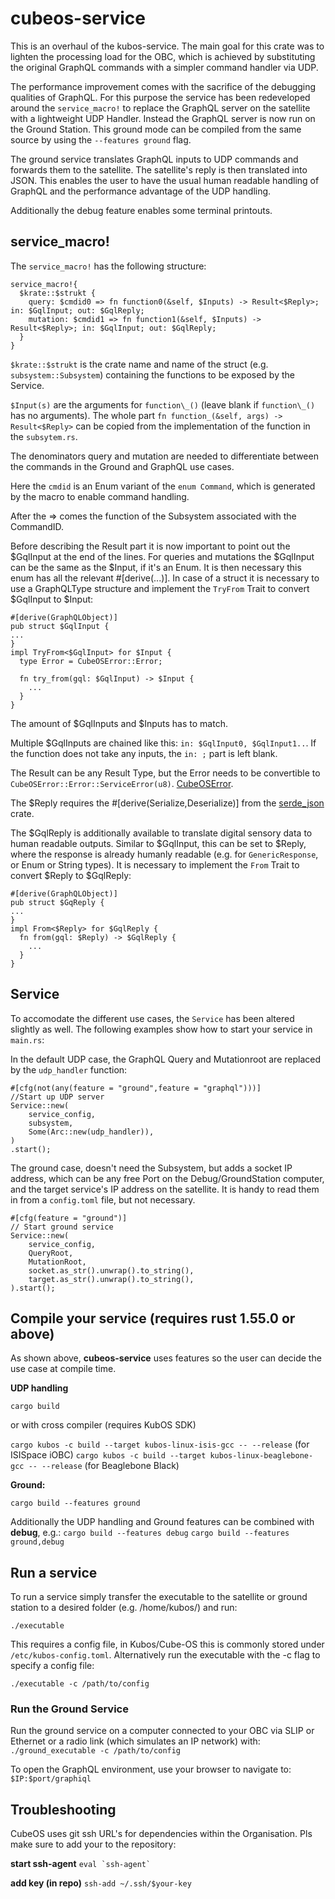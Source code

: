 # cubeos-service

This is an overhaul of the kubos-service. The main goal for this crate was to lighten the processing load for the OBC, 
which is achieved by substituting the original GraphQL commands with a simpler command handler via UDP.

The performance improvement comes with the sacrifice of the debugging qualities of GraphQL.
For this purpose the service has been redeveloped around the `service_macro!` to replace the GraphQL server on the satellite 
with a lightweight UDP Handler. Instead the GraphQL server is now run on the Ground Station. This ground mode can be compiled
from the same source by using the `--features ground` flag.

The ground service translates GraphQL inputs to UDP commands and forwards them to the satellite. The satellite's reply is 
then translated into JSON. This enables the user to have the usual human readable handling of GraphQL and the performance 
advantage of the UDP handling.

Additionally the debug feature enables some terminal printouts.

## service_macro!
The `service_macro!` has the following structure:
```
service_macro!{
  $krate::$strukt {
    query: $cmdid0 => fn function0(&self, $Inputs) -> Result<$Reply>; in: $GqlInput; out: $GqlReply;
    mutation: $cmdid1 => fn function1(&self, $Inputs) -> Result<$Reply>; in: $GqlInput; out: $GqlReply;
  }
}
```
`$krate::$strukt` is the crate name and name of the struct (e.g. `subsystem::Subsystem`) containing the functions to be exposed by the Service.

`$Input(s)` are the arguments for `function\_()` (leave blank if `function\_()` has no arguments). The whole part `fn function_(&self, args) -> Result<$Reply>` can be copied from the implementation of the function in the `subsytem.rs`. 

The denominators query and mutation are needed to differentiate between the commands in the Ground and GraphQL use cases.

Here the `cmdid` is an Enum variant of the `enum Command`, which is generated by the macro to enable command handling.

After the => comes the function of the Subsystem associated with the CommandID. 

Before describing the Result part it is now important to point out the $GqlInput at the end of the lines.
For queries and mutations the $GqlInput can be the same as the $Input, if it's an Enum. 
It is then necessary this enum has all the relevant #[derive(...)]. In case of a struct it is necessary to use a GraphQLType structure and implement the `TryFrom` Trait to convert $GqlInput to $Input:
```
#[derive(GraphQLObject)]
pub struct $GqlInput {
...
}
impl TryFrom<$GqlInput> for $Input {
  type Error = CubeOSError::Error;
  
  fn try_from(gql: $GqlInput) -> $Input {
    ...
  }
}
```
The amount of $GqlInputs and $Inputs has to match. 

Multiple $GqlInputs are chained like this: `in: $GqlInput0, $GqlInput1..`.
If the function does not take any inputs, the `in: ;` part is left blank.

The Result can be any Result Type, but the Error needs to be convertible to `CubeOSError::Error::ServiceError(u8)`. [CubeOSError](https://github.com/Cube-OS/cubeos-error).

The $Reply requires the #[derive(Serialize,Deserialize)] from the [serde_json](https://docs.serde.rs/serde_json/) crate.

The $GqlReply is additionally available to translate digital sensory data to human readable outputs. Similar to $GqlInput, this can be set to $Reply, where the response is already humanly readable (e.g. for `GenericResponse`, or Enum or String types).
It is necessary to implement the `From` Trait to convert $Reply to $GqlReply:
```
#[derive(GraphQLObject)]
pub struct $GqReply {
...
}
impl From<$Reply> for $GqlReply {
  fn from(gql: $Reply) -> $GqlReply {
    ...
  }
}
```

## Service
To accomodate the different use cases, the `Service` has been altered slightly as well. The following examples show how to start your service in `main.rs`:

In the default UDP case, the GraphQL Query and Mutationroot are replaced by the `udp_handler` function:
```
#[cfg(not(any(feature = "ground",feature = "graphql")))]
//Start up UDP server
Service::new(
    service_config,
    subsystem,
    Some(Arc::new(udp_handler)),
)
.start();
```

The ground case, doesn't need the Subsystem, but adds a socket IP address,
which can be any free Port on the Debug/GroundStation computer, and the target service's IP address on the satellite.
It is handy to read them in from a `config.toml` file, but not necessary.
```
#[cfg(feature = "ground")]
// Start ground service
Service::new(
    service_config,
    QueryRoot,
    MutationRoot,
    socket.as_str().unwrap().to_string(),
    target.as_str().unwrap().to_string(),
).start();
```

## Compile your service (requires rust 1.55.0 or above)
As shown above, **cubeos-service** uses features so the user can decide the use case at compile time.

**UDP handling**

`cargo build`

or with cross compiler (requires KubOS SDK)

`cargo kubos -c build --target kubos-linux-isis-gcc -- --release` (for ISISpace iOBC)
`cargo kubos -c build --target kubos-linux-beaglebone-gcc -- --release` (for Beaglebone Black)

**Ground:**

`cargo build --features ground`

Additionally the UDP handling and Ground features can be combined with **debug**, e.g.:
`cargo build --features debug`
`cargo build --features ground,debug`

## Run a service
To run a service simply transfer the executable to the satellite or ground station to a desired folder (e.g. /home/kubos/) and run:

`./executable`

This requires a config file, in Kubos/Cube-OS this is commonly stored under `/etc/kubos-config.toml`. 
Alternatively run the executable with the -c flag to specify a config file:

`./executable -c /path/to/config`

### Run the Ground Service
Run the ground service on a computer connected to your OBC via SLIP or Ethernet or a radio link (which simulates an IP network) with:
`./ground_executable -c /path/to/config`

To open the GraphQL environment, use your browser to navigate to:
`$IP:$port/graphiql`

## Troubleshooting
CubeOS uses git ssh URL's for dependencies within the Organisation. Pls make sure to add your to the repository:

**start ssh-agent**
```` eval `ssh-agent` ````

**add key (in repo)**
`ssh-add ~/.ssh/$your-key`
